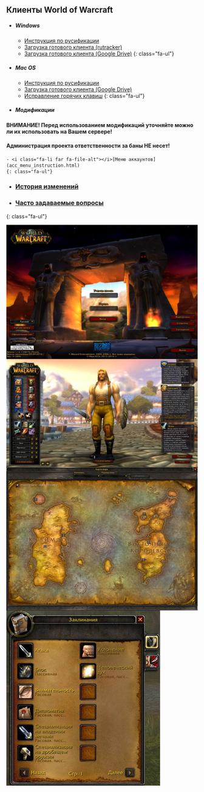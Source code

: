 ## Клиенты World of Warcraft

- ##### <i class="fa-li fab fa-windows fa-2x"></i>Windows
    - <i class="fa-li far fa-file-alt"></i>[Инструкция по русификации](win_instruction.html)
    - <i class="fa-li fas fa-download"></i>[Загрузка готового клиента (rutracker)](https://rutracker.org/forum/viewtopic.php?t=2476597)
    - <i class="fa-li fab fa-google-drive"></i>[Загрузка готового клиента (Google Drive)](https://drive.google.com/open?id=1ANBchFj_sbwhxfndtfiB-7h3epGsSUKs)
    {: class="fa-ul"}
- ##### <i class="fa-li fab fa-apple fa-2x"></i>Mac OS
    - <i class="fa-li far fa-file-alt"></i>[Инструкция по русификации](mac_instruction.html)
    - <i class="fa-li fab fa-google-drive"></i>[Загрузка готового клиента (Google Drive)](https://drive.google.com/open?id=1aFfF882LYPI4282GOa6hBIX1UpTDN_jS)
    - <i class="fa-li fas fa-keyboard"></i>[Исправление горячих клавиш](fix_mac_hotkeys.html)
    {: class="fa-ul"}
- ##### <i class="fa-li fas fa-cogs fa-2x"></i>Модификации
#### ВНИМАНИЕ! Перед использованием модификаций уточняйте можно ли их использовать на Вашем сервере!
#### Администрация проекта ответственности за баны НЕ несет!
    - <i class="fa-li far fa-file-alt"></i>[Меню аккаунтов](acc_menu_instruction.html)
    {: class="fa-ul"}
- ### <i class="fa-li fas fa-book"></i>[История изменений](changelog.html)
- ### <i class="fa-li fas fa-question"></i>[Часто задаваемые вопросы](frequently_asked_questions.html)
{: class="fa-ul"}

<img src="assets\img\game_image_1.jpg" align="middle">

<img src="assets\img\game_image_2.jpg" align="middle">

<img src="assets\img\game_image_3.jpg" align="middle">

<img src="assets\img\game_image_4.jpg" align="middle">
